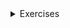 <details>

<summary> Exercises </summary>

1.Let $P(-2,-5)$ be a point on the terminal side of angle $\theta$ drawn in standard position. b.'Find thevalues of the six a. Draw point $P(-2,-5)$ with angle $\theta$ trigonometric functions of $\theta$

![](./images/fLSO5hpnA3epNXLGeQKXvgmnLgR1nqfBM.png)

$$
\begin{matrix}
    \sin = \frac{-5}{\sqrt{29}} & \cos = \frac{-2}{\sqrt{29}} & \tan = \frac{5}{2} \\ \csc = \sqrt{29} & \sec  \\
\end{matrix}
$$

![](./images/fCL3eBZA5YYBgddw3DGvoWo3Igd2G888V.png)

![](./images/fstrgddshmR9SFcO7lA49ErC6doI7XH0e.png)

</details>
